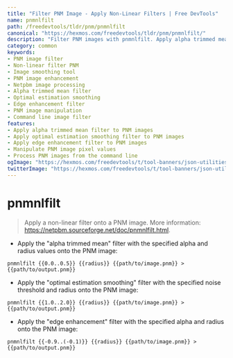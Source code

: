 ```yaml
---
title: "Filter PNM Image - Apply Non-Linear Filters | Free DevTools"
name: pnmnlfilt
path: /freedevtools/tldr/pnm/pnmnlfilt
canonical: "https://hexmos.com/freedevtools/tldr/pnm/pnmnlfilt/"
description: "Filter PNM images with pnmnlfilt. Apply alpha trimmed mean, optimal smoothing, and edge enhancement filters. Free online tool, no registration required."
category: common
keywords:
- PNM image filter
- Non-linear filter PNM
- Image smoothing tool
- PNM image enhancement
- Netpbm image processing
- Alpha trimmed mean filter
- Optimal estimation smoothing
- Edge enhancement filter
- PNM image manipulation
- Command line image filter
features:
- Apply alpha trimmed mean filter to PNM images
- Apply optimal estimation smoothing filter to PNM images
- Apply edge enhancement filter to PNM images
- Manipulate PNM image pixel values
- Process PNM images from the command line
ogImage: "https://hexmos.com/freedevtools/t/tool-banners/json-utilities-banner.png"
twitterImage: "https://hexmos.com/freedevtools/t/tool-banners/json-utilities-banner.png"
---
```


# pnmnlfilt

> Apply a non-linear filter onto a PNM image.
> More information: <https://netpbm.sourceforge.net/doc/pnmnlfilt.html>.

- Apply the "alpha trimmed mean" filter with the specified alpha and radius values onto the PNM image:

`pnmnlfilt {{0.0..0.5}} {{radius}} {{path/to/image.pnm}} > {{path/to/output.pnm}}`

- Apply the "optimal estimation smoothing" filter with the specified noise threshold and radius onto the PNM image:

`pnmnlfilt {{1.0..2.0}} {{radius}} {{path/to/image.pnm}} > {{path/to/output.pnm}}`

- Apply the "edge enhancement" filter with the specified alpha and radius onto the PNM image:

`pnmnlfilt {{-0.9..(-0.1)}} {{radius}} {{path/to/image.pnm}} > {{path/to/output.pnm}}`
